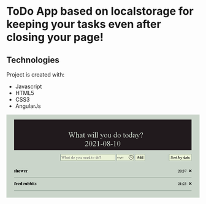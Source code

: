 # ToDo App based on localstorage for keeping your tasks even after closing your page!

## Technologies
Project is created with:
* Javascript
* HTML5
* CSS3
* AngularJs

![todo](./img.png)